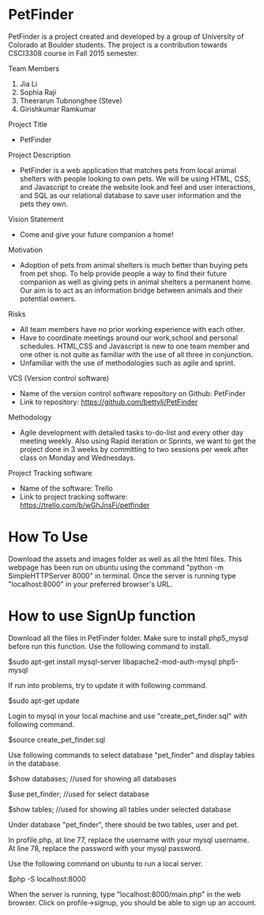 # PetFinder
PetFinder is a project created and developed by a group of University of Colorado at Boulder students. The project is a contribution towards CSCI3308 course in Fall 2015 semester. 

Team Members
  1. Jia Li 
  2. Sophia Raji
  3. Theerarun Tubnonghee (Steve)
  4. Girishkumar Ramkumar

Project Title
 - PetFinder

Project Description 
 - PetFinder is a web application that matches pets from local animal shelters with people looking to own pets. We will be using HTML, CSS, and Javascript to create the website look and feel and user interactions, and SQL as our relational database to save user information and the pets they own. 

Vision Statement
 - Come and give your future companion a home!

Motivation
 - Adoption of pets from animal shelters is much better than buying pets from pet shop. To help provide people a way to find their future companion as well as giving pets in animal shelters a permanent home. Our aim is to act as an information bridge between animals and their potential owners.

Risks
 - All team members have no prior working experience with each other.
 - Have to coordinate meetings around our work,school and personal schedules.
   HTML,CSS and Javascript is new to one team member and one other is not quite as familiar with the use of all three in        conjunction.
 - Unfamiliar with the use of methodologies such as agile and sprint.

VCS (Version control software)
 - Name of the version control software repository on Github: PetFinder
 - Link to repository: https://github.com/bettylj/PetFinder

Methodology
 - Agile development with detailed tasks to-do-list and every other day meeting weekly. Also using Rapid iteration or Sprints, we want to get the project done in 3 weeks by committing to two sessions per week after class on Monday and Wednesdays.

Project Tracking software
 - Name of the software: Trello
 - Link to project tracking software: https://trello.com/b/wGhJnsFi/petfinder

# How To Use

Download the assets and images folder as well as all the html files. This webpage has been run on ubuntu using the command "python -m SimpleHTTPServer 8000" in terminal. Once the server is running type "localhost:8000" in your preferred browser's URL.

# How to use SignUp function

Download all the files in PetFinder folder. 
Make sure to install php5_mysql before run this function. Use the following command to install.

$sudo apt-get install mysql-server libapache2-mod-auth-mysql php5-mysql

If run into problems, try to update it with following command.

$sudo apt-get update 

Login to mysql in your local machine and use "create_pet_finder.sql" with following command.

$source create_pet_finder.sql

Use following commands to select database "pet_finder" and display tables in the database.

$show databases; //used for showing all databases

$use pet_finder; //used for select database

$show tables; //used for showing all tables under selected database

Under database "pet_finder", there should be two tables, user and pet.

In profile.php, at line 77, replace the username with your mysql username. At line 78, replace the password with your mysql password.

Use the following command on ubuntu to run a local server.

$php -S localhost:8000

When the server is running, type "localhost:8000/main.php" in the web browser. Click on profile->signup, you should be able to sign up an account.


